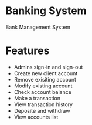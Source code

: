 # Banking System
Bank Management System

# Features
- Admins sign-in and sign-out
- Create new client account
- Remove exisiting account
- Modify existing account
- Check account balance
- Make a transaction
- View transaction history
- Deposite and withdraw
- View accounts list
